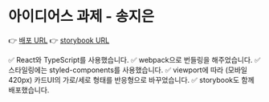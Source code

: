 # 아이디어스 과제 - 송지은
👉 [배포 URL](https://idus-jieun.netlify.app/)
👉 [storybook URL](https://61b699b2ee5f2b003a82d55d-yntibwlnwe.chromatic.com/?path=/story/form--placeholder)

✅ React와 TypeScript를 사용했습니다.
✅ webpack으로 번들링을 해주었습니다. 
✅ 스타일링에는 styled-components를 사용했습니다. 
✅ viewport에 따라 (모바일 420px) 카드UI의 가로/세로 형태를 반응형으로 바꾸었습니다.
✅ storybook도 함께 배포했습니다.